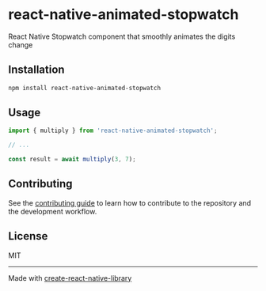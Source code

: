 # react-native-animated-stopwatch

React Native Stopwatch component that smoothly animates the digits change

## Installation

```sh
npm install react-native-animated-stopwatch
```

## Usage

```js
import { multiply } from 'react-native-animated-stopwatch';

// ...

const result = await multiply(3, 7);
```

## Contributing

See the [contributing guide](CONTRIBUTING.md) to learn how to contribute to the repository and the development workflow.

## License

MIT

---

Made with [create-react-native-library](https://github.com/callstack/react-native-builder-bob)
